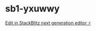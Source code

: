 # sb1-yxuwwy

[Edit in StackBlitz next generation editor ⚡️](https://stackblitz.com/~/github.com/michel47/sb1-yxuwwy)